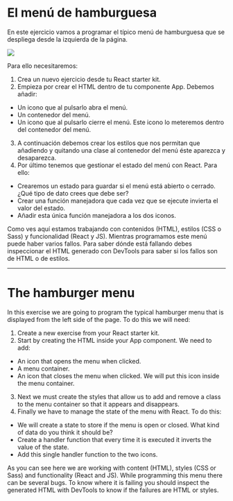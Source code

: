 # El menú de hamburguesa

En este ejercicio vamos a programar el típico menú de hamburguesa que se despliega desde la izquierda de la página.

![](https://books.adalab.es/~/files/v0/b/gitbook-28427.appspot.com/o/assets%2F-MdR67vc7P9nPSm8gsCY%2Fsync%2F5ae866b60baa7224967d2d0b68f332c32910ffb3.gif?generation=1631780513076878&alt=media)

Para ello necesitaremos:

1. Crea un nuevo ejercicio desde tu React starter kit.
2. Empieza por crear el HTML dentro de tu componente App. Debemos añadir:
- Un icono que al pulsarlo abra el menú.
- Un contenedor del menú.
- Un icono que al pulsarlo cierre el menú. Este icono lo meteremos dentro del contenedor del menú.
3. A continuación debemos crear los estilos que nos permitan que añadiendo y quitando una clase al contenedor del menú éste aparezca y desaparezca.
4. Por último tenemos que gestionar el estado del menú con React. Para ello:
- Crearemos un estado para guardar si el menú está abierto o cerrado. ¿Qué tipo de dato crees que debe ser?
- Crear una función manejadora que cada vez que se ejecute invierta el valor del estado.
- Añadir esta única función manejadora a los dos iconos.

Como ves aquí estamos trabajando con contenidos (HTML), estilos (CSS o Sass) y funcionalidad (React y JS). Mientras programamos este menú puede haber varios fallos. Para saber dónde está fallando debes inspeccionar el HTML generado con DevTools para saber si los fallos son de HTML o de estilos.

---

# The hamburger menu

In this exercise we are going to program the typical hamburger menu that is displayed from the left side of the page.
To do this we will need:

1. Create a new exercise from your React starter kit.
2. Start by creating the HTML inside your App component. We need to add:
- An icon that opens the menu when clicked.
- A menu container.
- An icon that closes the menu when clicked. We will put this icon inside the menu container.
3. Next we must create the styles that allow us to add and remove a class to the menu container so that it appears and disappears.
4. Finally we have to manage the state of the menu with React. To do this:
- We will create a state to store if the menu is open or closed. What kind of data do you think it should be?
- Create a handler function that every time it is executed it inverts the value of the state.
- Add this single handler function to the two icons.

As you can see here we are working with content (HTML), styles (CSS or Sass) and functionality (React and JS). While programming this menu there can be several bugs. To know where it is failing you should inspect the generated HTML with DevTools to know if the failures are HTML or styles.
